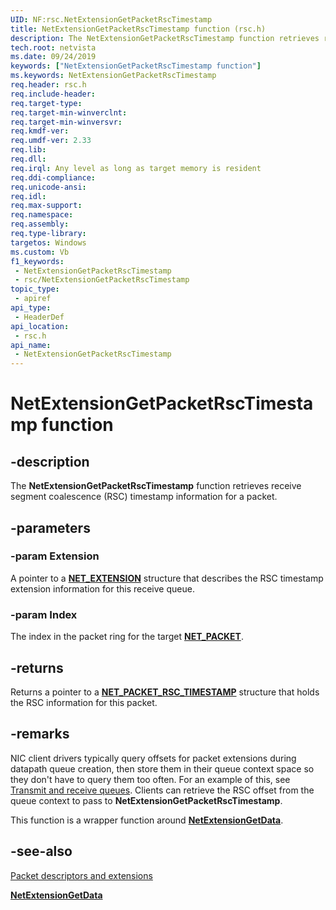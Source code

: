 ```yaml
---
UID: NF:rsc.NetExtensionGetPacketRscTimestamp
title: NetExtensionGetPacketRscTimestamp function (rsc.h)
description: The NetExtensionGetPacketRscTimestamp function retrieves receive segment coalescence (RSC) timestamp information for a packet.
tech.root: netvista
ms.date: 09/24/2019
keywords: ["NetExtensionGetPacketRscTimestamp function"]
ms.keywords: NetExtensionGetPacketRscTimestamp
req.header: rsc.h
req.include-header: 
req.target-type: 
req.target-min-winverclnt: 
req.target-min-winversvr: 
req.kmdf-ver: 
req.umdf-ver: 2.33 
req.lib: 
req.dll: 
req.irql: Any level as long as target memory is resident
req.ddi-compliance: 
req.unicode-ansi: 
req.idl: 
req.max-support: 
req.namespace: 
req.assembly: 
req.type-library: 
targetos: Windows
ms.custom: Vb
f1_keywords:
 - NetExtensionGetPacketRscTimestamp
 - rsc/NetExtensionGetPacketRscTimestamp
topic_type:
 - apiref
api_type:
 - HeaderDef
api_location:
 - rsc.h
api_name:
 - NetExtensionGetPacketRscTimestamp
---
```


# NetExtensionGetPacketRscTimestamp function


## -description

The **NetExtensionGetPacketRscTimestamp** function retrieves receive segment coalescence (RSC) timestamp information for a packet.

## -parameters

### -param Extension

A pointer to a [**NET_EXTENSION**](../extension/ns-extension-_net_extension.md) structure that describes the RSC timestamp extension information for this receive queue.

### -param Index

The index in the packet ring for the target [**NET_PACKET**](../packet/ns-packet-_net_packet.md).

## -returns

Returns a pointer to a [**NET_PACKET_RSC_TIMESTAMP**](../rsctypes/ns-rsctypes-_net_packet_rsc_timestamp.md) structure that holds the RSC information for this packet.

## -remarks

NIC client drivers typically query offsets for packet extensions during datapath queue creation, then store them in their queue context space so they don't have to query them too often. For an example of this, see [Transmit and receive queues](/windows-hardware/drivers/netcx/transmit-and-receive-queues). Clients can retrieve the RSC offset from the queue context to pass to **NetExtensionGetPacketRscTimestamp**.

This function is a wrapper function around [**NetExtensionGetData**](../extension/nf-extension-netextensiongetdata.md).

## -see-also

[Packet descriptors and extensions](/windows-hardware/drivers/netcx/packet-descriptors-and-extensions)

[**NetExtensionGetData**](../extension/nf-extension-netextensiongetdata.md)
